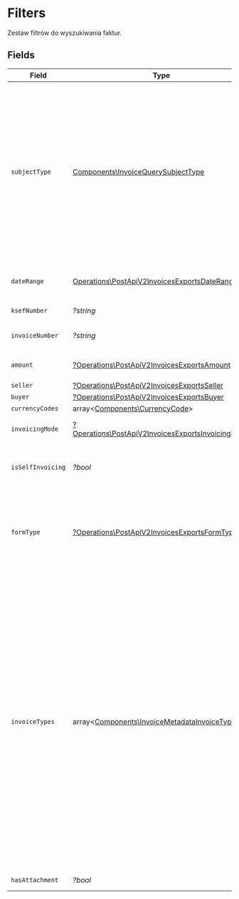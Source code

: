 # Filters

Zestaw filtrów do wyszukiwania faktur.


## Fields

| Field                                                                                                                                                                                                                                                                                                                                                                                                                                                                                      | Type                                                                                                                                                                                                                                                                                                                                                                                                                                                                                       | Required                                                                                                                                                                                                                                                                                                                                                                                                                                                                                   | Description                                                                                                                                                                                                                                                                                                                                                                                                                                                                                |
| ------------------------------------------------------------------------------------------------------------------------------------------------------------------------------------------------------------------------------------------------------------------------------------------------------------------------------------------------------------------------------------------------------------------------------------------------------------------------------------------ | ------------------------------------------------------------------------------------------------------------------------------------------------------------------------------------------------------------------------------------------------------------------------------------------------------------------------------------------------------------------------------------------------------------------------------------------------------------------------------------------ | ------------------------------------------------------------------------------------------------------------------------------------------------------------------------------------------------------------------------------------------------------------------------------------------------------------------------------------------------------------------------------------------------------------------------------------------------------------------------------------------ | ------------------------------------------------------------------------------------------------------------------------------------------------------------------------------------------------------------------------------------------------------------------------------------------------------------------------------------------------------------------------------------------------------------------------------------------------------------------------------------------ |
| `subjectType`                                                                                                                                                                                                                                                                                                                                                                                                                                                                              | [Components\InvoiceQuerySubjectType](../../Models/Components/InvoiceQuerySubjectType.md)                                                                                                                                                                                                                                                                                                                                                                                                   | :heavy_check_mark:                                                                                                                                                                                                                                                                                                                                                                                                                                                                         | Typ podmiotu, którego dotyczą kryteria filtrowania faktur.<br/>Określa kontekst, w jakim przeszukiwane są dane.<br/>\| Wartość \| Opis \|<br/>\| --- \| --- \|<br/>\| Subject1 \| Podmiot 1 \|<br/>\| Subject2 \| Podmiot 2 \|<br/>\| Subject3 \| Podmiot 3 \|<br/>\| SubjectAuthorized \| Podmiot upoważniony \|<br/>                                                                                                                                                                     |
| `dateRange`                                                                                                                                                                                                                                                                                                                                                                                                                                                                                | [Operations\PostApiV2InvoicesExportsDateRange](../../Models/Operations/PostApiV2InvoicesExportsDateRange.md)                                                                                                                                                                                                                                                                                                                                                                               | :heavy_check_mark:                                                                                                                                                                                                                                                                                                                                                                                                                                                                         | Typ i zakres dat, według którego mają być filtrowane faktury.                                                                                                                                                                                                                                                                                                                                                                                                                              |
| `ksefNumber`                                                                                                                                                                                                                                                                                                                                                                                                                                                                               | *?string*                                                                                                                                                                                                                                                                                                                                                                                                                                                                                  | :heavy_minus_sign:                                                                                                                                                                                                                                                                                                                                                                                                                                                                         | Numer KSeF faktury.                                                                                                                                                                                                                                                                                                                                                                                                                                                                        |
| `invoiceNumber`                                                                                                                                                                                                                                                                                                                                                                                                                                                                            | *?string*                                                                                                                                                                                                                                                                                                                                                                                                                                                                                  | :heavy_minus_sign:                                                                                                                                                                                                                                                                                                                                                                                                                                                                         | Numer faktury nadany przez wystawcę.                                                                                                                                                                                                                                                                                                                                                                                                                                                       |
| `amount`                                                                                                                                                                                                                                                                                                                                                                                                                                                                                   | [?Operations\PostApiV2InvoicesExportsAmount](../../Models/Operations/PostApiV2InvoicesExportsAmount.md)                                                                                                                                                                                                                                                                                                                                                                                    | :heavy_minus_sign:                                                                                                                                                                                                                                                                                                                                                                                                                                                                         | Filtr kwotowy – brutto, netto lub VAT (z wartością).                                                                                                                                                                                                                                                                                                                                                                                                                                       |
| `seller`                                                                                                                                                                                                                                                                                                                                                                                                                                                                                   | [?Operations\PostApiV2InvoicesExportsSeller](../../Models/Operations/PostApiV2InvoicesExportsSeller.md)                                                                                                                                                                                                                                                                                                                                                                                    | :heavy_minus_sign:                                                                                                                                                                                                                                                                                                                                                                                                                                                                         | Dane sprzedawcy.                                                                                                                                                                                                                                                                                                                                                                                                                                                                           |
| `buyer`                                                                                                                                                                                                                                                                                                                                                                                                                                                                                    | [?Operations\PostApiV2InvoicesExportsBuyer](../../Models/Operations/PostApiV2InvoicesExportsBuyer.md)                                                                                                                                                                                                                                                                                                                                                                                      | :heavy_minus_sign:                                                                                                                                                                                                                                                                                                                                                                                                                                                                         | Dane nabywcy.                                                                                                                                                                                                                                                                                                                                                                                                                                                                              |
| `currencyCodes`                                                                                                                                                                                                                                                                                                                                                                                                                                                                            | array<[Components\CurrencyCode](../../Models/Components/CurrencyCode.md)>                                                                                                                                                                                                                                                                                                                                                                                                                  | :heavy_minus_sign:                                                                                                                                                                                                                                                                                                                                                                                                                                                                         | Kody walut.                                                                                                                                                                                                                                                                                                                                                                                                                                                                                |
| `invoicingMode`                                                                                                                                                                                                                                                                                                                                                                                                                                                                            | [?Operations\PostApiV2InvoicesExportsInvoicingMode](../../Models/Operations/PostApiV2InvoicesExportsInvoicingMode.md)                                                                                                                                                                                                                                                                                                                                                                      | :heavy_minus_sign:                                                                                                                                                                                                                                                                                                                                                                                                                                                                         | Tryb wystawienia faktury: online lub offline.                                                                                                                                                                                                                                                                                                                                                                                                                                              |
| `isSelfInvoicing`                                                                                                                                                                                                                                                                                                                                                                                                                                                                          | *?bool*                                                                                                                                                                                                                                                                                                                                                                                                                                                                                    | :heavy_minus_sign:                                                                                                                                                                                                                                                                                                                                                                                                                                                                         | Czy faktura została wystawiona w trybie samofakturowania.                                                                                                                                                                                                                                                                                                                                                                                                                                  |
| `formType`                                                                                                                                                                                                                                                                                                                                                                                                                                                                                 | [?Operations\PostApiV2InvoicesExportsFormType](../../Models/Operations/PostApiV2InvoicesExportsFormType.md)                                                                                                                                                                                                                                                                                                                                                                                | :heavy_minus_sign:                                                                                                                                                                                                                                                                                                                                                                                                                                                                         | Struktura dokumentu.<br/>\| Wartość \| Opis \|<br/>\| --- \| --- \|<br/>\| FA \| Faktura VAT \|<br/>\| PEF \| Faktura PEF \|<br/>\| RR \| Faktura RR \|<br/>                                                                                                                                                                                                                                                                                                                               |
| `invoiceTypes`                                                                                                                                                                                                                                                                                                                                                                                                                                                                             | array<[Components\InvoiceMetadataInvoiceType](../../Models/Components/InvoiceMetadataInvoiceType.md)>                                                                                                                                                                                                                                                                                                                                                                                      | :heavy_minus_sign:                                                                                                                                                                                                                                                                                                                                                                                                                                                                         | Rodzaje faktur.<br/>\| Wartość \| Opis \|<br/>\| --- \| --- \|<br/>\| Vat \| (FA) Podstawowa \|<br/>\| Zal \| (FA) Zaliczkowa \|<br/>\| Kor \| (FA) Korygująca \|<br/>\| Roz \| (FA) Rozliczeniowa \|<br/>\| Upr \| (FA) Uproszczona \|<br/>\| KorZal \| (FA) Korygująca fakturę zaliczkową \|<br/>\| KorRoz \| (FA) Korygująca fakturę rozliczeniową \|<br/>\| VatPef \| [Mock] (PEF) Podstawowowa \|<br/>\| VatPefSp \| [Mock] (PEF) Specjalizowana \|<br/>\| KorPef \| [Mock] (PEF) Korygująca \|<br/>\| VatRr \| [Mock] (RR) Podstawowa \|<br/>\| KorVatRr \| [Mock] (RR) Korygująca \|<br/> |
| `hasAttachment`                                                                                                                                                                                                                                                                                                                                                                                                                                                                            | *?bool*                                                                                                                                                                                                                                                                                                                                                                                                                                                                                    | :heavy_minus_sign:                                                                                                                                                                                                                                                                                                                                                                                                                                                                         | Czy faktura ma załącznik.                                                                                                                                                                                                                                                                                                                                                                                                                                                                  |